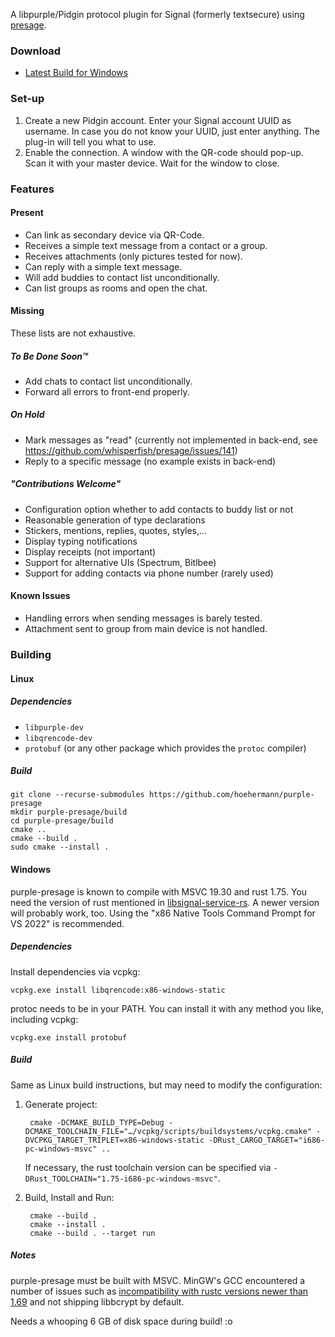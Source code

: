 A libpurple/Pidgin protocol plugin for Signal (formerly textsecure) using [presage](https://github.com/whisperfish/presage).

### Download

* [Latest Build for Windows](https://nightly.link/hoehermann/purple-presage/workflows/build/master/libpresage.dll.zip)

### Set-up

1. Create a new Pidgin account. Enter your Signal account UUID as username. In case you do not know your UUID, just enter anything. The plug-in will tell you what to use.
2. Enable the connection. A window with the QR-code should pop-up. Scan it with your master device. Wait for the window to close.

### Features

#### Present

* Can link as secondary device via QR-Code.
* Receives a simple text message from a contact or a group.
* Receives attachments (only pictures tested for now).
* Can reply with a simple text message.
* Will add buddies to contact list unconditionally.
* Can list groups as rooms and open the chat.

#### Missing

These lists are not exhaustive.

##### To Be Done Soon™

* Add chats to contact list unconditionally.
* Forward all errors to front-end properly.

##### On Hold

* Mark messages as "read" (currently not implemented in back-end, see https://github.com/whisperfish/presage/issues/141)
* Reply to a specific message (no example exists in back-end)

##### "Contributions Welcome"

* Configuration option whether to add contacts to buddy list or not
* Reasonable generation of type declarations
* Stickers, mentions, replies, quotes, styles,…
* Display typing notifications
* Display receipts (not important)
* Support for alternative UIs (Spectrum, Bitlbee)
* Support for adding contacts via phone number (rarely used)

#### Known Issues

* Handling errors when sending messages is barely tested.
* Attachment sent to group from main device is not handled.

### Building

#### Linux

##### Dependencies

* `libpurple-dev`
* `libqrencode-dev`
* `protobuf` (or any other package which provides the `protoc` compiler)

##### Build

    git clone --recurse-submodules https://github.com/hoehermann/purple-presage
    mkdir purple-presage/build
    cd purple-presage/build
    cmake ..
    cmake --build .
    sudo cmake --install .

#### Windows

purple-presage is known to compile with MSVC 19.30 and rust 1.75. You need the version of rust mentioned in [libsignal-service-rs](https://github.com/whisperfish/libsignal-service-rs/tree/main#note-on-supported-rust-versions). A newer version will probably work, too. Using the "x86 Native Tools Command Prompt for VS 2022" is recommended.

##### Dependencies

Install dependencies via vcpkg:

    vcpkg.exe install libqrencode:x86-windows-static

protoc needs to be in your PATH. You can install it with any method you like, including vcpkg:

    vcpkg.exe install protobuf

##### Build

Same as Linux build instructions, but may need to modify the configuration:

1. Generate project:

        cmake -DCMAKE_BUILD_TYPE=Debug -DCMAKE_TOOLCHAIN_FILE="…/vcpkg/scripts/buildsystems/vcpkg.cmake" -DVCPKG_TARGET_TRIPLET=x86-windows-static -DRust_CARGO_TARGET="i686-pc-windows-msvc" ..

    If necessary, the rust toolchain version can be specified via `-DRust_TOOLCHAIN="1.75-i686-pc-windows-msvc"`.

2. Build, Install and Run:

        cmake --build .
        cmake --install .
        cmake --build . --target run

##### Notes

purple-presage must be built with MSVC. MinGW's GCC encountered a number of issues such as [incompatibility with rustc versions newer than 1.69](https://github.com/rust-lang/rust/issues/112368) and not shipping libbcrypt by default.

Needs a whooping 6 GB of disk space during build! :o
